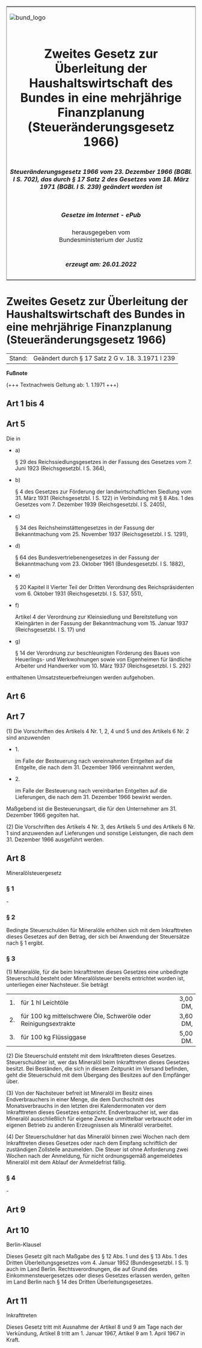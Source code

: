 <span id="DECKBLATT.html"></span>

<table border="0" frame="border" width="100%">

<tr valign="top">

<td align="left">

![bund\_logo](BfJ_2021_Web_de_de.gif)

</td>

<td align="right">

 

</td>

</tr>

<tr align="center" valign="middle">

<td colspan="2">

# Zweites Gesetz zur Überleitung der Haushaltswirtschaft des Bundes in eine mehrjährige Finanzplanung (Steueränderungsgesetz 1966)

</td>

</tr>

<tr align="center" valign="middle">

<td colspan="2">

##### Steueränderungsgesetz 1966 vom 23. Dezember 1966 (BGBl. I S. 702), das durch § 17 Satz 2 des Gesetzes vom 18. März 1971 (BGBl. I S. 239) geändert worden ist

</td>

</tr>

<tr align="center" valign="middle">

<td colspan="2">

  
  

##### Gesetze im Internet - ePub  
  
herausgegeben vom  
Bundesministerium der Justiz

</td>

</tr>

<tr align="center" valign="bottom">

<td colspan="2">

  
  

##### erzeugt am: 26.01.2022

</td>

</tr>

</table>

<span id="BJNR007029966.html"></span>

# Zweites Gesetz zur Überleitung der Haushaltswirtschaft des Bundes in eine mehrjährige Finanzplanung (Steueränderungsgesetz 1966)

<div>

<div class="jnhtml">

|        |                                                  |
| ------ | ------------------------------------------------ |
| Stand: | Geändert durch § 17 Satz 2 G v. 18. 3.1971 I 239 |

</div>

</div>

<div>

  
**Fußnote**

<div class="jnhtml">

<div>

<div class="jurAbsatz">

(+++ Textnachweis Geltung ab: 1. 1.1971 +++)

</div>

</div>

</div>

</div>

<span id="BJNR007029966BJNG000100319.html"></span>

## Art 1 bis 4  

<span id="BJNR007029966BJNG000200319.html"></span>

## Art 5  

<div>

<div class="jnhtml">

<div>

<div class="jurAbsatz">

Die in

  - a)
    
    <div style="">
    
    § 29 des Reichssiedlungsgesetzes in der Fassung des Gesetzes vom 7.
    Juni 1923 (Reichsgesetzbl. I S. 364),
    
    </div>

  - b)
    
    <div style="">
    
    § 4 des Gesetzes zur Förderung der landwirtschaftlichen Siedlung vom
    31. März 1931 (Reichsgesetzbl. I S. 122) in Verbindung mit § 8 Abs.
    1 des Gesetzes vom 7. Dezember 1939 (Reichsgesetzbl. I S. 2405),
    
    </div>

  - c)
    
    <div style="">
    
    § 34 des Reichsheimstättengesetzes in der Fassung der Bekanntmachung
    vom 25. November 1937 (Reichsgesetzbl. I S. 1291),
    
    </div>

  - d)
    
    <div style="">
    
    § 64 des Bundesvertriebenengesetzes in der Fassung der
    Bekanntmachung vom 23. Oktober 1961 (Bundesgesetzbl. I S. 1882),
    
    </div>

  - e)
    
    <div style="">
    
    § 20 Kapitel II Vierter Teil der Dritten Verordnung des
    Reichspräsidenten vom 6. Oktober 1931 (Reichsgesetzbl. I S. 537,
    551),
    
    </div>

  - f)
    
    <div style="">
    
    Artikel 4 der Verordnung zur Kleinsiedlung und Bereitstellung von
    Kleingärten in der Fassung der Bekanntmachung vom 15. Januar 1937
    (Reichsgesetzbl. I S. 17) und
    
    </div>

  - g)
    
    <div style="">
    
    § 14 der Verordnung zur beschleunigten Förderung des Baues von
    Heuerlings- und Werkwohnungen sowie von Eigenheimen für ländliche
    Arbeiter und Handwerker vom 10. März 1937 (Reichsgesetzbl. I S. 292)
    
    </div>

enthaltenen Umsatzsteuerbefreiungen werden aufgehoben.

</div>

</div>

</div>

</div>

<span id="BJNR007029966BJNG000300319.html"></span>

## Art 6  

<span id="BJNR007029966BJNG000400319.html"></span>

## Art 7  

<div>

<div class="jnhtml">

<div>

<div class="jurAbsatz">

(1) Die Vorschriften des Artikels 4 Nr. 1, 2, 4 und 5 und des Artikels 6
Nr. 2 sind anzuwenden

  - 1\.
    
    <div style="">
    
    im Falle der Besteuerung nach vereinnahmten Entgelten auf die
    Entgelte, die nach dem 31. Dezember 1966 vereinnahmt werden,
    
    </div>

  - 2\.
    
    <div style="">
    
    im Falle der Besteuerung nach vereinbarten Entgelten auf die
    Lieferungen, die nach dem 31. Dezember 1966 bewirkt werden.
    
    </div>

Maßgebend ist die Besteuerungsart, die für den Unternehmer am 31.
Dezember 1966 gegolten hat.

</div>

<div class="jurAbsatz">

(2) Die Vorschriften des Artikels 4 Nr. 3, des Artikels 5 und des
Artikels 6 Nr. 1 sind anzuwenden auf Lieferungen und sonstige
Leistungen, die nach dem 31. Dezember 1966 ausgeführt werden.

</div>

</div>

</div>

</div>

<span id="BJNR007029966BJNG000500319.html"></span>

## Art 8  
Mineralölsteuergesetz

<span id="BJNR007029966BJNE000900319.html"></span>

### § 1  

<div>

<div class="jnhtml">

<div>

<div class="jurAbsatz">

\-

</div>

</div>

</div>

</div>

<span id="BJNR007029966BJNE001000319.html"></span>

### § 2  

<div>

<div class="jnhtml">

<div>

<div class="jurAbsatz">

Bedingte Steuerschulden für Mineralöle erhöhen sich mit dem
Inkrafttreten dieses Gesetzes auf den Betrag, der sich bei Anwendung der
Steuersätze nach § 1 ergibt.

</div>

</div>

</div>

</div>

<span id="BJNR007029966BJNE001100319.html"></span>

### § 3  

<div>

<div class="jnhtml">

<div>

<div class="jurAbsatz">

(1) Mineralöle, für die beim Inkrafttreten dieses Gesetzes eine
unbedingte Steuerschuld besteht oder Mineralölsteuer bereits entrichtet
worden ist, unterliegen einer Nachsteuer. Sie beträgt  

|     |                                                                 |          |
| :-- | :-------------------------------------------------------------- | -------: |
| 1\. | für 1 hl Leichtöle                                              | 3,00 DM, |
| 2\. | für 100 kg mittelschwere Öle, Schweröle oder Reinigungsextrakte | 3,60 DM, |
| 3\. | für 100 kg Flüssiggase                                          | 5,00 DM. |

</div>

<div class="jurAbsatz">

(2) Die Steuerschuld entsteht mit dem Inkrafttreten dieses Gesetzes.
Steuerschuldner ist, wer das Mineralöl beim Inkrafttreten dieses
Gesetzes besitzt. Bei Beständen, die sich in diesem Zeitpunkt im Versand
befinden, geht die Steuerschuld mit dem Übergang des Besitzes auf den
Empfänger über.

</div>

<div class="jurAbsatz">

(3) Von der Nachsteuer befreit ist Mineralöl im Besitz eines
Endverbrauchers in einer Menge, die dem Durchschnitt des
Monatsverbrauchs in den letzten drei Kalendermonaten vor dem
Inkrafttreten dieses Gesetzes entspricht. Endverbraucher ist, wer das
Mineralöl ausschließlich für eigene Zwecke unmittelbar verbraucht oder
im eigenen Betrieb zu anderen Erzeugnissen als Mineralöl verarbeitet.

</div>

<div class="jurAbsatz">

(4) Der Steuerschuldner hat das Mineralöl binnen zwei Wochen nach dem
Inkrafttreten dieses Gesetzes oder nach dem Empfang schriftlich der
zuständigen Zollstelle anzumelden. Die Steuer ist ohne Anforderung zwei
Wochen nach der Anmeldung, für nicht ordnungsgemäß angemeldetes
Mineralöl mit dem Ablauf der Anmeldefrist fällig.

</div>

</div>

</div>

</div>

<span id="BJNR007029966BJNE001200319.html"></span>

### § 4  

<div>

<div class="jnhtml">

<div>

<div class="jurAbsatz">

\-

</div>

</div>

</div>

</div>

<span id="BJNR007029966BJNG000600319.html"></span>

## Art 9  

<span id="BJNR007029966BJNG000700319.html"></span>

## Art 10  
Berlin-Klausel

<div>

<div class="jnhtml">

<div>

<div class="jurAbsatz">

Dieses Gesetz gilt nach Maßgabe des § 12 Abs. 1 und des § 13 Abs. 1 des
Dritten Überleitungsgesetzes vom 4. Januar 1952 (Bundesgesetzbl. I S. 1)
auch im Land Berlin. Rechtsverordnungen, die auf Grund des
Einkommensteuergesetzes oder dieses Gesetzes erlassen werden, gelten im
Land Berlin nach § 14 des Dritten Überleitungsgesetzes.

</div>

</div>

</div>

</div>

<span id="BJNR007029966BJNG000800319.html"></span>

## Art 11  
Inkrafttreten

<div>

<div class="jnhtml">

<div>

<div class="jurAbsatz">

Dieses Gesetz tritt mit Ausnahme der Artikel 8 und 9 am Tage nach der
Verkündung, Artikel 8 tritt am 1. Januar 1967, Artikel 9 am 1. April
1967 in Kraft.

</div>

</div>

</div>

</div>
